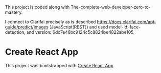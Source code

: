  This project is coded along with The-complete-web-developer-zero-to-mastery. 
 
 
 I connect to Clarifai precisely as is described https://docs.clarifai.com/api-guide/predict/images (JavaScript(REST)) and used model-id: face-detection, and version: 6dc7e46bc9124c5c8824be4822abe105. 
 
 

# Create React App

This project was bootstrapped with [Create React App](https://github.com/facebook/create-react-app).


